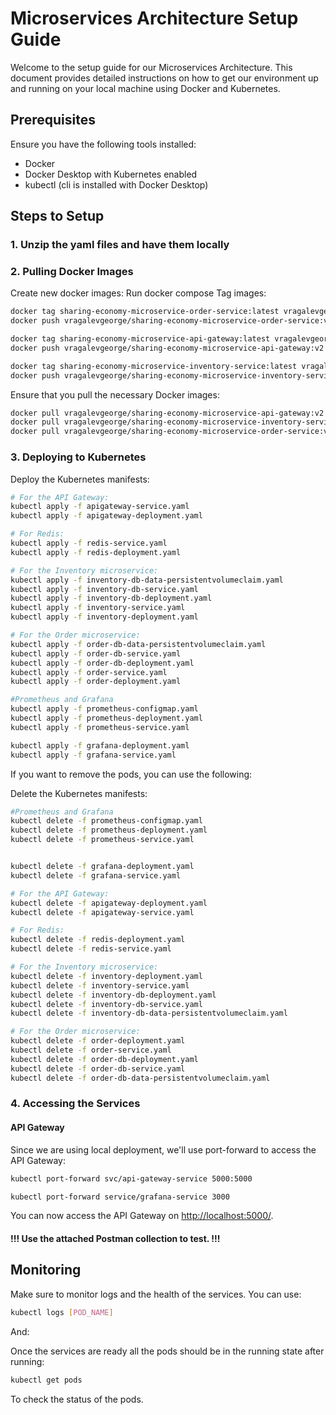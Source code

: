 # Microservices Architecture Setup Guide

Welcome to the setup guide for our Microservices Architecture. This document provides detailed instructions on how to get our environment up and running on your local machine using Docker and Kubernetes.

## Prerequisites

Ensure you have the following tools installed:

- Docker
- Docker Desktop with Kubernetes enabled
- kubectl (cli is installed with Docker Desktop)

## Steps to Setup

### 1. Unzip the yaml files and have them locally


### 2. Pulling Docker Images

Create new docker images:
Run docker compose
Tag images:
```bash
docker tag sharing-economy-microservice-order-service:latest vragalevgeorge/sharing-economy-microservice-order-service:v2
docker push vragalevgeorge/sharing-economy-microservice-order-service:v2

docker tag sharing-economy-microservice-api-gateway:latest vragalevgeorge/sharing-economy-microservice-api-gateway:v2
docker push vragalevgeorge/sharing-economy-microservice-api-gateway:v2

docker tag sharing-economy-microservice-inventory-service:latest vragalevgeorge/sharing-economy-microservice-inventory-service:v2
docker push vragalevgeorge/sharing-economy-microservice-inventory-service:v2
```

Ensure that you pull the necessary Docker images:

```bash
docker pull vragalevgeorge/sharing-economy-microservice-api-gateway:v2
docker pull vragalevgeorge/sharing-economy-microservice-inventory-service:v2
docker pull vragalevgeorge/sharing-economy-microservice-order-service:v2
```


### 3. Deploying to Kubernetes

Deploy the Kubernetes manifests:

```bash
# For the API Gateway:
kubectl apply -f apigateway-service.yaml
kubectl apply -f apigateway-deployment.yaml

# For Redis:
kubectl apply -f redis-service.yaml
kubectl apply -f redis-deployment.yaml

# For the Inventory microservice:
kubectl apply -f inventory-db-data-persistentvolumeclaim.yaml
kubectl apply -f inventory-db-service.yaml
kubectl apply -f inventory-db-deployment.yaml
kubectl apply -f inventory-service.yaml
kubectl apply -f inventory-deployment.yaml

# For the Order microservice:
kubectl apply -f order-db-data-persistentvolumeclaim.yaml
kubectl apply -f order-db-service.yaml
kubectl apply -f order-db-deployment.yaml
kubectl apply -f order-service.yaml
kubectl apply -f order-deployment.yaml

#Prometheus and Grafana
kubectl apply -f prometheus-configmap.yaml
kubectl apply -f prometheus-deployment.yaml
kubectl apply -f prometheus-service.yaml

kubectl apply -f grafana-deployment.yaml
kubectl apply -f grafana-service.yaml
```

If you want to remove the pods, you can use the following:

Delete the Kubernetes manifests:

```bash
#Prometheus and Grafana
kubectl delete -f prometheus-configmap.yaml
kubectl delete -f prometheus-deployment.yaml
kubectl delete -f prometheus-service.yaml


kubectl delete -f grafana-deployment.yaml
kubectl delete -f grafana-service.yaml

# For the API Gateway:
kubectl delete -f apigateway-deployment.yaml
kubectl delete -f apigateway-service.yaml

# For Redis:
kubectl delete -f redis-deployment.yaml
kubectl delete -f redis-service.yaml

# For the Inventory microservice:
kubectl delete -f inventory-deployment.yaml
kubectl delete -f inventory-service.yaml
kubectl delete -f inventory-db-deployment.yaml
kubectl delete -f inventory-db-service.yaml
kubectl delete -f inventory-db-data-persistentvolumeclaim.yaml

# For the Order microservice:
kubectl delete -f order-deployment.yaml
kubectl delete -f order-service.yaml
kubectl delete -f order-db-deployment.yaml
kubectl delete -f order-db-service.yaml
kubectl delete -f order-db-data-persistentvolumeclaim.yaml
```

### 4. Accessing the Services

#### API Gateway

Since we are using local deployment, we'll use port-forward to access the API Gateway:

```bash
kubectl port-forward svc/api-gateway-service 5000:5000

kubectl port-forward service/grafana-service 3000
```

You can now access the API Gateway on [http://localhost:5000/](http://localhost:5000/).

#### !!! Use the attached Postman collection to test. !!!

## Monitoring

Make sure to monitor logs and the health of the services. You can use:

```bash
kubectl logs [POD_NAME]
```

And:

Once the services are ready all the pods should be in the running state after running:
```bash
kubectl get pods
```

To check the status of the pods.



